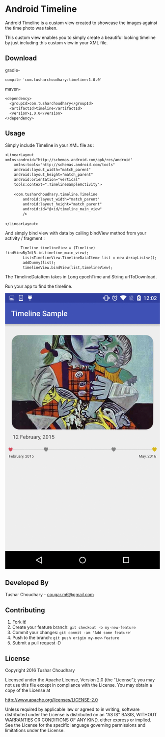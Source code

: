 
# Android Timeline

Android Timeline is a custom view created to showcase the images against the time photo was taken. 

This custom view enables you to simply create a beautiful looking timeline by just including this custom view in your XML file. 

## Download

gradle-

```
compile 'com.tusharchoudhary:timeline:1.0.0'
```

maven-

```
<dependency>
  <groupId>com.tusharchoudhary</groupId>
  <artifactId>timeline</artifactId>
  <version>1.0.0</version>
</dependency>
```

## Usage

Simply include Timeline in your XML file as :
```
<LinearLayout xmlns:android="http://schemas.android.com/apk/res/android"
    xmlns:tools="http://schemas.android.com/tools"
    android:layout_width="match_parent"
    android:layout_height="match_parent"
    android:orientation="vertical"
    tools:context=".TimelineSampleActivity">

    <com.tusharchoudhary.timeline.Timeline
        android:layout_width="match_parent"
        android:layout_height="match_parent"
        android:id="@+id/timeline_main_view"
        />

</LinearLayout>
```

And simply bind view with data by calling bindView method from your activity / fragment :
```
       Timeline timelineView = (Timeline) findViewById(R.id.timeline_main_view);
        List<TimelineView.TimelineDataItem> list = new ArrayList<>();
        addDummy(list);
        timelineView.bindView(list,timelineView);
```

The TimelineDataItem takes in Long epochTime and String urlToDownload. 

Run your app to find the timeline.  




![Image](images/timeline.gif?raw=true)

## Developed By

Tushar Choudhary - cougar.m6@gmail.com

## Contributing

1. Fork it!
2. Create your feature branch: `git checkout -b my-new-feature`
3. Commit your changes: `git commit -am 'Add some feature'`
4. Push to the branch: `git push origin my-new-feature`
5. Submit a pull request :D

## License

Copyright 2016 Tushar Choudhary

Licensed under the Apache License, Version 2.0 (the "License");
you may not use this file except in compliance with the License.
You may obtain a copy of the License at

   http://www.apache.org/licenses/LICENSE-2.0

Unless required by applicable law or agreed to in writing, software
distributed under the License is distributed on an "AS IS" BASIS,
WITHOUT WARRANTIES OR CONDITIONS OF ANY KIND, either express or implied.
See the License for the specific language governing permissions and
limitations under the License.

